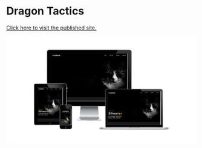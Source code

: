 # Dragon Tactics
[Click here to visit the published site.](https://ajoedev.github.io/clawcalw/)

![Responsive Screenshot Mockup](docs/images/mockup.png)